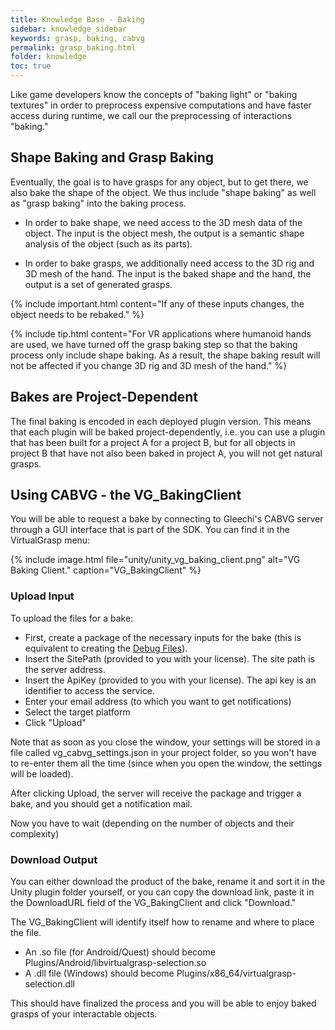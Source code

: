 ```yaml
---
title: Knowledge Base - Baking
sidebar: knowledge_sidebar
keywords: grasp, baking, cabvg
permalink: grasp_baking.html
folder: knowledge
toc: true
---
```


Like game developers know the concepts of "baking light" or "baking textures" in order to preprocess expensive computations and have faster access during runtime, 
we call our the preprocessing of interactions "baking." 

## Shape Baking and Grasp Baking

Eventually, the goal is to have grasps for any object, but to get there, we also bake the shape of the object. 
We thus include "shape baking" as well as "grasp baking" into the baking process.

* In order to bake shape, we need access to the 3D mesh data of the object. The input is the object mesh, the output is a semantic shape analysis of the object (such as its parts).

* In order to bake grasps, we additionally need access to the 3D rig and 3D mesh of the hand. The input is the baked shape and the hand, the output is a set of generated grasps. 

{% include important.html content="If any of these inputs changes, the object needs to be rebaked." %}

{% include tip.html content="For VR applications where humanoid hands are used, we have turned off the grasp baking step so that the baking process only include shape baking. 
As a result, the shape baking result will not be affected if you change 3D rig and 3D mesh of the hand." %}

## Bakes are Project-Dependent

The final baking is encoded in each deployed plugin version. This means that each plugin will be baked project-dependently, i.e. you can use a plugin that has been built for a project A for a project B, but for all objects in project B that have not also been baked in project A, you will not get natural grasps.

<!--
### The Process of Baking behind the Scenes

In the absence of automatic baking servers and licensing services, there is still a manual step involved though the process itself is already highly automated and integrated to each game engine plugin. 

When a bake is requested on an external project, we are introducing the following pipeline: 

Enable "Save Debug Files" in the MyVirtualGrasp component. 

Run the project. OBJ files of each interactable object are exported into a [project_root]/Assets/vg_tmp folder, together with a couple of other files needed for baking or debugging

Stop the project. The files in that directory are zipped into a [project_name].zip in the project root folder

After doing this, disable "Save Debug Files" again.
-->



## Using CABVG - the VG_BakingClient 

You will be able to request a bake by connecting to Gleechi's CABVG server through a GUI interface that is part of the SDK. You can find it in the VirtualGrasp menu:

{% include image.html file="unity/unity_vg_baking_client.png" alt="VG Baking Client." caption="VG_BakingClient" %}

### Upload Input

To upload the files for a bake:

* First, create a package of the necessary inputs for the bake (this is equivalent to creating the [Debug Files](debug.files)).
* Insert the SitePath (provided to you with your license). The site path is the server address.
* Insert the ApiKey (provided to you with your license). The api key is an identifier to access the service.
* Enter your email address (to which you want to get notifications)
* Select the target platform
* Click "Upload"

Note that as soon as you close the window, your settings will be stored in a file called vg_cabvg_settings.json in your project folder, so you won't have to re-enter them all the time (since when you open the window, the settings will be loaded).

After clicking Upload, the server will receive the package and trigger a bake, and you should get a notification mail.

Now you have to wait (depending on the number of objects and their complexity)

### Download Output

You can either download the product of the bake, rename it and sort it in the Unity plugin folder yourself, or you can copy the download link, paste it in the DownloadURL field of the VG_BakingClient and click "Download." 

The VG_BakingClient will identify itself how to rename and where to place the file.

* An .so file (for Android/Quest) should become Plugins/Android/libvirtualgrasp-selection.so
* A .dll file (Windows) should become Plugins/x86_64/virtualgrasp-selection.dll

This should have finalized the process and you will be able to enjoy baked grasps of your interactable objects.

<!--
Known Issues

After creating the input package for the first time, and stopping Unity, the program may crash. The results are there though, so you can disable "Save Debug Files" again and continue with your regular work while waiting for the bake response.

In the console you can get errors that the mesh is not readable, this usually solves when enabling read/write in the import settings.   
-->